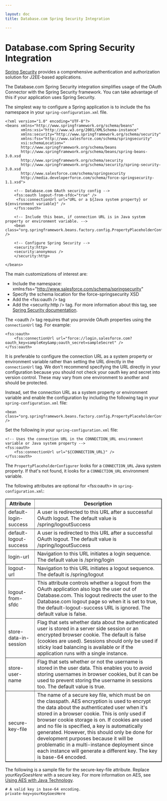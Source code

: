 ```yaml
---

layout: doc
title: Database.com Spring Security Integration

---
```

# Database.com Spring Security Integration

[Spring Security][ss] provides a comprehensive authentication and authorization solution for J2EE-based applications.

The Database.com Spring Security integration simplifies usage of the OAuth Connector with the Spring Security framework. You can take advantage of this if your application uses Spring Security.

The simplest way to configure a Spring application is to include the fss namespace in your `spring-configuration.xml` file.

	<?xml version="1.0" encoding="UTF-8"?>
	<beans xmlns="http://www.springframework.org/schema/beans"
	       xmlns:xsi="http://www.w3.org/2001/XMLSchema-instance"
	       xmlns:security="http://www.springframework.org/schema/security"
	       xmlns:fss="http://www.salesforce.com/schema/springsecurity"
	       xsi:schemaLocation="
		   http://www.springframework.org/schema/beans
		   http://www.springframework.org/schema/beans/spring-beans-3.0.xsd
		   http://www.springframework.org/schema/security
		   http://www.springframework.org/schema/security/spring-security-3.0.xsd
		   http://www.salesforce.com/schema/springsecurity
		   http://media.developerforce.com/schema/force-springsecurity-1.1.xsd">

	    <!-- Database.com OAuth security config -->
	    <fss:oauth logout-from-sfdc="true" />
 		 <fss:connectionUrl url="URL or a ${Java system property} or ${environment variable}" />
	    </fss:oauth>

	    <!-- Include this bean, if connection URL is in Java system property or environment variable. -->
	    <bean class="org.springframework.beans.factory.config.PropertyPlaceholderConfigurer" />

	    <!-- Configure Spring Security -->
	    <security:http>
		<security:anonymous />
	    </security:http>
	   
	</beans>

The main customizations of interest are:

- Include the namespace: xmlns:fss="http://www.salesforce.com/schema/springsecurity"
- Specify the schema location for the force-springsecurity XSD
- Add the \<fss:oauth /> tag
- Add the \<security:http /> tag. For more information about this tag, see [Spring Security documentation][ss].

The \<oauth /> tag requires that you provide OAuth properties using the `connectionUrl` tag. For example:

	<fss:oauth>
        <fss:connectionUrl url="force://login.salesforce.com?oauth_key=sampleKey&amp;oauth_secret=sampleSecret" />
    </fss:oauth>

It is preferable to configure the connection URL as a system property or environment variable rather than setting the URL directly in the `connectionUrl` tag. 
We don't recommend specifying the URL directly in your configuration because you should not check your oauth key and secret into version control. These may vary from one environment to another and should be protected.

Instead, set the connection URL as a system property or environment variable and enable the configuration by including the following tag in your `spring-configuration.xml` file:

    <bean class="org.springframework.beans.factory.config.PropertyPlaceholderConfigurer" />

Set the following in your `spring-configuration.xml` file:

    <!-- Uses the connection URL in the CONNECTION_URL environment variable or Java system property -->
    <fss:oauth>
        <fss:connectionUrl url="${CONNECTION_URL}" />
    </fss:oauth>

The `PropertyPlaceholderConfigurer` looks for a `CONNECTION_URL` Java system property. If that's not found, it looks for a `CONNECTION_URL` environment variable.

The following attributes are optional for &lt;fss:oauth> in `spring-configuration.xml`:

<table border="1">
<tr>
    <th>Attribute</th>
    <th>Description</th>
</tr>
<tr>
    <td>default-login-success</td>
    <td>A user is redirected to this URL after a successful OAuth logout. The default value is <codeph>/spring/logoutSuccess</codeph></td>
</tr>    
<tr>
    <td>default-logout-success</td>
    <td>A user is redirected to this URL after a successful OAuth logout. The default value is <codeph>/spring/logoutSuccess</codeph></td>
</tr>    
<tr>
    <td>login-url</td>
    <td>Navigation to this URL initiates a login sequence. The default value is <codeph>/spring/login</codeph></td>
</tr>    
<tr>
    <td>logout-url</td>
    <td>Navigation to this URL initiates a logout sequence. The default is <codeph>/spring/logout</codeph></td>
</tr>    
<tr>
    <td>logout-from-sfdc</td>
    <td>This attribute controls whether a logout from the OAuth application also logs the user out of Database.com. This logout redirects the user to the Database.com logout page so when it is set to <codeph>true</codeph>, the <codeph>default-logout-success</codeph> URL is ignored. The default value is <codeph>false</codeph>.</td>
</tr>    
<tr>
    <td>store-data-in-session</td>
    <td>Flag that sets whether data about the authenticated user is stored in a server side session or an encrypted browser cookie. The default is <codeph>false</codeph> (cookies are used). Sessions should only be used if sticky load balancing is available or if the application runs with a single instance.</td>
</tr>    
<tr>
    <td>store-user-name</td>
    <td>Flag that sets whether or not the username is stored in the user data. This enables you to avoid storing usernames in browser cookies, but it can be used to prevent storing the username in sessions too. The default value is <codeph>true</codeph>.</td>
</tr>    
<tr>
    <td>secure-key-file</td>
    <td>The name of a secure key file, which must be on the classpath. AES encryption is used to encrypt the data about the authenticated user when it's stored in a browser cookie. This is only used if browser cookie storage is on. If cookies are used and no file is specified, a key is automatically generated. However, this should only be done for development purposes because it will be problematic in a multi-instance deployment since each instance will generate a different key. The key is base-64 encoded.</td>
</tr>    
</table>

The following is a sample file for the secure-key-file attribute. Replace *yourKeyGoesHere* with a secure key. For more information on AES, see [Using AES with Java Technology](http://java.sun.com/developer/technicalArticles/Security/AES/AES_v1.html).

    # A valid key in base-64 encoding.
    private-key=yourKeyGoesHere


[ss]: http://static.springsource.org/spring-security/site/docs/3.0.x/reference/springsecurity.html
